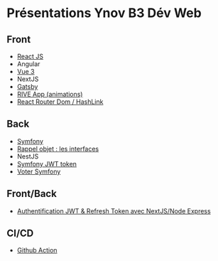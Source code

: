 # Présentations Ynov B3 Dév Web

## Front

- [React JS](https://github.com/ynov-b3-dev-web/react-front)
- Angular
- [Vue 3](vue-3/)
- NextJS
- [Gatsby](https://github.com/ld-web/vtc-lyon-beaujolais)
- [RIVE App (animations)](RIVE_App/)
- [React Router Dom / HashLink](react-router-dom/README.md)

## Back

- [Symfony](https://github.com/ynov-b3-dev-web/sf-5-back)
- [Rappel objet : les interfaces](rappel_objet_interfaces/)
- NestJS
- [Symfony JWT token](symfony_JWT_token/)
- [Voter Symfony](Voter.md)

## Front/Back

- [Authentification JWT & Refresh Token avec NextJS/Node Express](Authentification/)

## CI/CD  

- [Github Action](présentation-github-action/)

